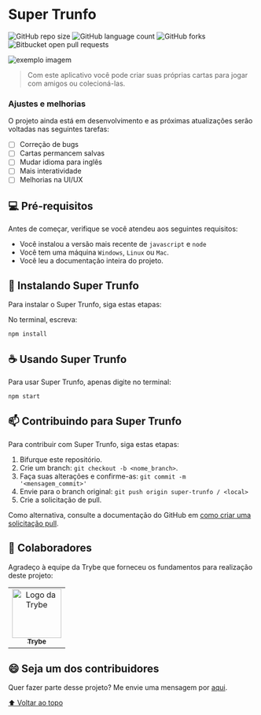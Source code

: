 # Super Trunfo

<!---Esses são exemplos. Veja https://shields.io para outras pessoas ou para personalizar este conjunto de escudos. Você pode querer incluir dependências, status do projeto e informações de licença aqui--->

![GitHub repo size](https://img.shields.io/github/repo-size/RodrigoFrangel/super-trunfo?style=for-the-badge)
![GitHub language count](https://img.shields.io/github/languages/count/RodrigoFrangel/super-trunfo?style=for-the-badge)
![GitHub forks](https://img.shields.io/github/forks/RodrigoFrangel/super-trunfo?style=for-the-badge)
![Bitbucket open pull requests](https://img.shields.io/bitbucket/pr-raw/RodrigoFrangel/super-trunfo?style=for-the-badge)
<!---![Bitbucket open issues](https://img.shields.io/bitbucket/issues/RodrigoFrangel/super-trunfo?style=for-the-badge)--->

<img src="https://i.imgur.com/BQZQpVz.png" alt="exemplo imagem">

> Com este aplicativo você pode criar suas próprias cartas para jogar com amigos ou colecioná-las.
### Ajustes e melhorias

O projeto ainda está em desenvolvimento e as próximas atualizações serão voltadas nas seguintes tarefas:

- [ ] Correção de bugs
- [ ] Cartas permancem salvas
- [ ] Mudar idioma para inglês
- [ ] Mais interatividade
- [ ] Melhorias na UI/UX

## 💻 Pré-requisitos

Antes de começar, verifique se você atendeu aos seguintes requisitos:
<!---Estes são apenas requisitos de exemplo. Adicionar, duplicar ou remover conforme necessário--->
* Você instalou a versão mais recente de `javascript` e `node`
* Você tem uma máquina `Windows`, `Linux` ou `Mac`.
* Você leu a documentação inteira do projeto.

## 🚀 Instalando Super Trunfo

Para instalar o Super Trunfo, siga estas etapas:

No terminal, escreva:
```
npm install
```

<!--Windows:
```
<comando_de_instalação>
```
-->

## ☕ Usando Super Trunfo

Para usar Super Trunfo, apenas digite no terminal:

```
npm start
```

## 📫 Contribuindo para Super Trunfo
<!---Se o seu README for longo ou se você tiver algum processo ou etapas específicas que deseja que os contribuidores sigam, considere a criação de um arquivo CONTRIBUTING.md separado--->
Para contribuir com Super Trunfo, siga estas etapas:

1. Bifurque este repositório.
2. Crie um branch: `git checkout -b <nome_branch>`.
3. Faça suas alterações e confirme-as: `git commit -m '<mensagem_commit>'`
4. Envie para o branch original: `git push origin super-trunfo / <local>`
5. Crie a solicitação de pull.

Como alternativa, consulte a documentação do GitHub em [como criar uma solicitação pull](https://help.github.com/en/github/collaborating-with-issues-and-pull-requests/creating-a-pull-request).

## 🤝 Colaboradores

Agradeço à equipe da Trybe que forneceu os fundamentos para realização deste projeto:

<table>
  <tr>
    <td align="center">
      <a href="https://github.com/trybe-tech-ops">
        <img src="https://avatars.githubusercontent.com/u/82593112?v=4" width="100px;" alt="Logo da Trybe"/><br>
        <sub>
          <b>Trybe</b>
        </sub>
      </a>
    </td>
  </tr>
</table>


## 😄 Seja um dos contribuidores<br>

Quer fazer parte desse projeto? Me envie uma mensagem por [aqui](https://www.linkedin.com/in/rodrigofrangel/).

<!--## 📝 Licença

Esse projeto está sob licença. Veja o arquivo [LICENÇA](LICENSE.md) para mais detalhes.-->

[⬆ Voltar ao topo](#super-trunfo)<br>

<!--
É essencial deixar nítido:
- quais arquivos/pastas foram desenvolvidos por você; 
- quais arquivos/pastas foram desenvolvidos por outra pessoa estudante;
- quais arquivos/pastas foram desenvolvidos pela Trybe.
-->
